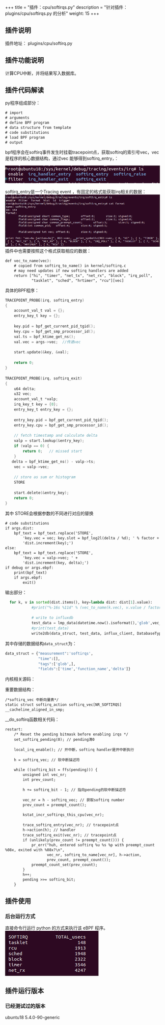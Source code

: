 +++
title = "插件：cpu/softirqs.py"
description = "针对插件：plugins/cpu/softirqs.py 的分析"
weight: 15
+++

## 插件说明

插件地址： plugins/cpu/softirq.py

## 插件功能说明

计算CPU中断，并将结果写入数据库。

## 插件代码解读

py程序组成部分：

```
# import     
# arguments
# define BPF program
# data structure from template
# code substitutions
# load BPF program
# output

```

bpf程序会在softirq事件发生时挂载tracepoint点，获取softirq的索引号vec，vec是程序的核心数据结构，通过vec 能够得到softirq_entry，：

![image-20211231170451002](./images/image-20211231170451002.png)

softirq_entry是一个Tracing event ，有固定的格式能获取irq相关的数据：
![image-20211231170959766](./images/image-20211231170959766.png)
插件中也需要按照这个格式获取相应的数据：

```
def vec_to_name(vec):
    # copied from softirq_to_name() in kernel/softirq.c
    # may need updates if new softirq handlers are added
    return ["hi", "timer", "net_tx", "net_rx", "block", "irq_poll",
            "tasklet", "sched", "hrtimer", "rcu"][vec]
```



具体的BPF程序：

```c
TRACEPOINT_PROBE(irq, softirq_entry)
{
    account_val_t val = {};
    entry_key_t key = {};

    key.pid = bpf_get_current_pid_tgid();
    key.cpu = bpf_get_smp_processor_id();
    val.ts = bpf_ktime_get_ns();
    val.vec = args->vec;  //传递vec

    start.update(&key, &val);

    return 0;
}

TRACEPOINT_PROBE(irq, softirq_exit)
{
    u64 delta;
    u32 vec;
    account_val_t *valp;
    irq_key_t key = {0};
    entry_key_t entry_key = {};

    entry_key.pid = bpf_get_current_pid_tgid();
    entry_key.cpu = bpf_get_smp_processor_id();

    // fetch timestamp and calculate delta
    valp = start.lookup(&entry_key);
    if (valp == 0) {
        return 0;   // missed start
    }
   delta = bpf_ktime_get_ns() - valp->ts;
    vec = valp->vec;

    // store as sum or histogram
    STORE

    start.delete(&entry_key);
    return 0;
}

```

其中  STORE会根据参数的不同进行对应的替换

```
# code substitutions
if args.dist:
    bpf_text = bpf_text.replace('STORE',
        'key.vec = vec; key.slot = bpf_log2l(delta / %d); ' % factor +
        'dist.increment(key);')
else:
    bpf_text = bpf_text.replace('STORE',
        'key.vec = valp->vec; ' +
        'dist.increment(key, delta);')
if debug or args.ebpf:
    print(bpf_text)
    if args.ebpf:
        exit()
```

输出部分：

```python
  for k, v in sorted(dist.items(), key=lambda dist: dist[1].value):
            #print("%-16s %11d" % (vec_to_name(k.vec), v.value / factor))

            # write to influxdb
            test_data = lmp_data(datetime.now().isoformat(),'glob',vec_to_name(k.vec), v.value / factor)
            #print(test_data)
            write2db(data_struct, test_data, influx_client, DatabaseType.INFLUXDB.value)

```

其中存储的数据结构`data_struct`为：

```python
data_struct = {"measurement":'softirqs',
               "time":[],
               "tags":['glob',],
               "fields":['time','function_name','delta']}
```

内核相关源码：

重要数据结构：

```
/*softirq_vec 中断向量表*/
static struct softirq_action softirq_vec[NR_SOFTIRQS] __cacheline_aligned_in_smp;
```

__do_softirq函数相关代码：

```
restart:
	/* Reset the pending bitmask before enabling irqs */
	set_softirq_pending(0); // pending清0

	local_irq_enable(); // 开中断，softirq handler是开中断执行

	h = softirq_vec; // 软中断描述符

	while ((softirq_bit = ffs(pending))) {
		unsigned int vec_nr;
		int prev_count;

		h += softirq_bit - 1; // 指向pending的软中断描述符

		vec_nr = h - softirq_vec; // 获取softirq number
		prev_count = preempt_count();

		kstat_incr_softirqs_this_cpu(vec_nr);

		trace_softirq_entry(vec_nr); // tracepoint点
		h->action(h); // handler
		trace_softirq_exit(vec_nr); // tracepoint点
		if (unlikely(prev_count != preempt_count())) {
			pr_err("huh, entered softirq %u %s %p with preempt_count %08x, exited with %08x?\n",
			       vec_nr, softirq_to_name[vec_nr], h->action,
			       prev_count, preempt_count());
			preempt_count_set(prev_count);
		}
		h++;
		pending >>= softirq_bit;
	}
```

## 插件使用

### 后台运行方式

直接命令行运行 python 的方式来执行该 eBPF 程序。
![image-20211229234544654](./images/image-20211229234544654.png)

## 插件运行版本

### 已经测试过的版本

ubuntu18 5.4.0-90-generic

## 